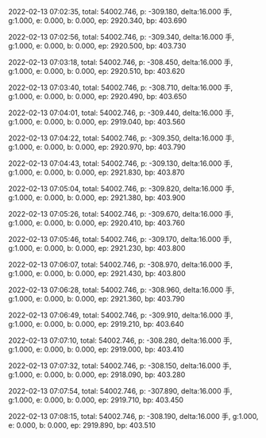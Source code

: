2022-02-13 07:02:35, total: 54002.746, p: -309.180, delta:16.000 手, g:1.000, e: 0.000, b: 0.000, ep: 2920.340, bp: 403.690

2022-02-13 07:02:56, total: 54002.746, p: -309.340, delta:16.000 手, g:1.000, e: 0.000, b: 0.000, ep: 2920.500, bp: 403.730

2022-02-13 07:03:18, total: 54002.746, p: -308.450, delta:16.000 手, g:1.000, e: 0.000, b: 0.000, ep: 2920.510, bp: 403.620

2022-02-13 07:03:40, total: 54002.746, p: -308.710, delta:16.000 手, g:1.000, e: 0.000, b: 0.000, ep: 2920.490, bp: 403.650

2022-02-13 07:04:01, total: 54002.746, p: -309.440, delta:16.000 手, g:1.000, e: 0.000, b: 0.000, ep: 2919.040, bp: 403.560

2022-02-13 07:04:22, total: 54002.746, p: -309.350, delta:16.000 手, g:1.000, e: 0.000, b: 0.000, ep: 2920.970, bp: 403.790

2022-02-13 07:04:43, total: 54002.746, p: -309.130, delta:16.000 手, g:1.000, e: 0.000, b: 0.000, ep: 2921.830, bp: 403.870

2022-02-13 07:05:04, total: 54002.746, p: -309.820, delta:16.000 手, g:1.000, e: 0.000, b: 0.000, ep: 2921.380, bp: 403.900

2022-02-13 07:05:26, total: 54002.746, p: -309.670, delta:16.000 手, g:1.000, e: 0.000, b: 0.000, ep: 2920.410, bp: 403.760

2022-02-13 07:05:46, total: 54002.746, p: -309.170, delta:16.000 手, g:1.000, e: 0.000, b: 0.000, ep: 2921.230, bp: 403.800

2022-02-13 07:06:07, total: 54002.746, p: -308.970, delta:16.000 手, g:1.000, e: 0.000, b: 0.000, ep: 2921.430, bp: 403.800

2022-02-13 07:06:28, total: 54002.746, p: -308.960, delta:16.000 手, g:1.000, e: 0.000, b: 0.000, ep: 2921.360, bp: 403.790

2022-02-13 07:06:49, total: 54002.746, p: -309.910, delta:16.000 手, g:1.000, e: 0.000, b: 0.000, ep: 2919.210, bp: 403.640

2022-02-13 07:07:10, total: 54002.746, p: -308.280, delta:16.000 手, g:1.000, e: 0.000, b: 0.000, ep: 2919.000, bp: 403.410

2022-02-13 07:07:32, total: 54002.746, p: -308.150, delta:16.000 手, g:1.000, e: 0.000, b: 0.000, ep: 2918.090, bp: 403.280

2022-02-13 07:07:54, total: 54002.746, p: -307.890, delta:16.000 手, g:1.000, e: 0.000, b: 0.000, ep: 2919.710, bp: 403.450

2022-02-13 07:08:15, total: 54002.746, p: -308.190, delta:16.000 手, g:1.000, e: 0.000, b: 0.000, ep: 2919.890, bp: 403.510